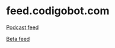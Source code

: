 # feed.codigobot.com

[Podcast feed](https://feed.codigobot.com/rss.xml)

[Beta feed](https://feed.codigobot.com/rss-beta.xml)
